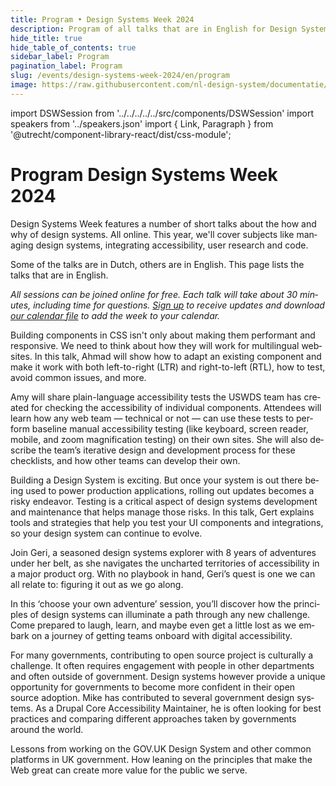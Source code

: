 ```yaml
---
title: Program • Design Systems Week 2024
description: Program of all talks that are in English for Design Systems Week 2024.
hide_title: true
hide_table_of_contents: true
sidebar_label: Program
pagination_label: Program
slug: /events/design-systems-week-2024/en/program
image: https://raw.githubusercontent.com/nl-design-system/documentatie/assets/dsw-24-en.png
---
```


import DSWSession from '../../../../../src/components/DSWSession'
import speakers from '../speakers.json'
import { Link, Paragraph } from '@utrecht/component-library-react/dist/css-module';

<div lang="en">

# Program Design Systems Week 2024

<Paragraph lead>
  Design Systems Week features a number of short talks about the how and why of design systems. All online. This year, we'll cover subjects like managing design systems, integrating accessibility, user research and code.
</Paragraph>

Some of the talks are in Dutch, others are in English. This page lists the talks that are in English.

_All sessions can be joined online for free. Each talk will take about 30 minutes, including time for questions. [Sign up](/events/design-systems-week/sign-up) to receive updates and download [our calendar file](/dsweek-2024/dsweek-2024.ics) to add the week to your calendar._

<DSWSession title="RTL Styling in CSS" speakers={[speakers.AhmadShadeed]} organisation="Independent" lang="en" headingLevel={2}>

<Paragraph>Building components in CSS isn't only about making them performant and responsive. We need to think about how they will work for multilingual websites. In this talk, Ahmad will show how to adapt an existing component and make it work with both left-to-right (LTR) and right-to-left (RTL), how to test, avoid common issues, and more.</Paragraph>

</DSWSession>

<DSWSession title="Using USWDS Accessibility Tests to Develop Accessibility Skills Across Government Teams" speakers={[speakers.AmyCole]} lang="en" organisation="US Web Design System" headingLevel={2}>

Amy will share plain-language accessibility tests the USWDS team has created for checking the accessibility of individual components. Attendees will learn how any web team — technical or not — can use these tests to perform baseline manual accessibility testing (like keyboard, screen reader, mobile, and zoom magnification testing) on their own sites. She will also describe the team’s iterative design and development process for these checklists, and how other teams can develop their own.

</DSWSession>

<DSWSession title="Testing UI" speakers={[speakers.GertHengeveld]} organisation="Chromatic" lang="en" headingLevel={2}>

<Paragraph>Building a Design System is exciting. But once your system is out there being used to power production applications, rolling out updates becomes a risky endeavor. Testing is a critical aspect of design systems development and maintenance that helps manage those risks. In this talk, Gert explains tools and strategies that help you test your UI components and integrations, so your design system can continue to evolve.</Paragraph>

</DSWSession>

<DSWSession title="Design Systems: Choose your own adventure" speakers={[speakers.GeriReid]} organisation="Just Eat Takeaway" lang="en" headingLevel={2}>

Join Geri, a seasoned design systems explorer with 8 years of adventures under her belt, as she navigates the uncharted territories of accessibility in a major product org. With no playbook in hand, Geri’s quest is one we can all relate to: figuring it out as we go along.

In this ‘choose your own adventure’ session, you’ll discover how the principles of design systems can illuminate a path through any new challenge. Come prepared to laugh, learn, and maybe even get a little lost as we embark on a journey of getting teams onboard with digital accessibility.

</DSWSession>

<DSWSession title="Advantages to working in the open with government design systems" speakers={[speakers.MikeGifford]} organisation="Civic Actions" lang="en" headingLevel={2}>

For many governments, contributing to open source project is culturally a challenge. It often requires engagement with people in other departments and often outside of government. Design systems however provide a unique opportunity for governments to become more confident in their open source adoption. Mike has contributed to several government design systems. As a Drupal Core Accessibility Maintainer, he is often looking for best practices and comparing different approaches taken by governments around the world.

</DSWSession>

<DSWSession title="Common direction, boring magic" speakers={[speakers.SteveMesser]} organisation="freelance" lang="en" headingLevel={2}>

Lessons from working on the GOV.‌UK Design System and other common platforms in UK government. How leaning on the principles that make the Web great can create more value for the public we serve.

</DSWSession>

</div>
